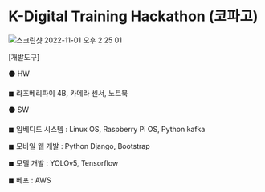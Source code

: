 # K-Digital Training Hackathon (코파고)


![스크린샷 2022-11-01 오후 2 25 01](https://user-images.githubusercontent.com/97666832/199164948-06e9b12d-4976-47bf-8e95-d43a44f17621.png)


[개발도구]

⚫ HW
  
  ◼ 라즈베리파이 4B, 카메라 센서, 노트북

⚫ SW
  
  ◼ 임베디드 시스템 : Linux OS, Raspberry Pi OS, Python kafka 
  
  ◼ 모바일 웹 개발 : Python Django, Bootstrap
 
  ◼ 모델 개발 : YOLOv5, Tensorflow
  
  ◼ 베포 : AWS
